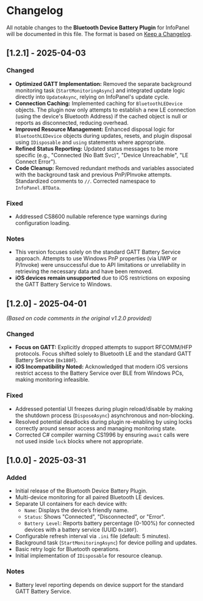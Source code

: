 # Changelog

All notable changes to the **Bluetooth Device Battery Plugin** for InfoPanel will be documented in this file. The format is based on [Keep a Changelog](https://keepachangelog.com/en/1.0.0/).

## [1.2.1] - 2025-04-03

### Changed
- **Optimized GATT Implementation:** Removed the separate background monitoring task (`StartMonitoringAsync`) and integrated update logic directly into `UpdateAsync`, relying on InfoPanel's update cycle.
- **Connection Caching:** Implemented caching for `BluetoothLEDevice` objects. The plugin now only attempts to establish a new LE connection (using the device's Bluetooth Address) if the cached object is null or reports as disconnected, reducing overhead.
- **Improved Resource Management:** Enhanced disposal logic for `BluetoothLEDevice` objects during updates, resets, and plugin disposal using `IDisposable` and `using` statements where appropriate.
- **Refined Status Reporting:** Updated status messages to be more specific (e.g., "Connected (No Batt Svc)", "Device Unreachable", "LE Connect Error").
- **Code Cleanup:** Removed redundant methods and variables associated with the background task and previous PnP/PInvoke attempts. Standardized comments to `//`. Corrected namespace to `InfoPanel.BTData`.

### Fixed
- Addressed CS8600 nullable reference type warnings during configuration loading.

### Notes
- This version focuses solely on the standard GATT Battery Service approach. Attempts to use Windows PnP properties (via UWP or P/Invoke) were unsuccessful due to API limitations or unreliability in retrieving the necessary data and have been removed.
- **iOS devices remain unsupported** due to iOS restrictions on exposing the GATT Battery Service to Windows.

## [1.2.0] - 2025-04-01

*(Based on code comments in the original v1.2.0 provided)*

### Changed
- **Focus on GATT:** Explicitly dropped attempts to support RFCOMM/HFP protocols. Focus shifted solely to Bluetooth LE and the standard GATT Battery Service (`0x180F`).
- **iOS Incompatibility Noted:** Acknowledged that modern iOS versions restrict access to the Battery Service over BLE from Windows PCs, making monitoring infeasible.

### Fixed
- Addressed potential UI freezes during plugin reload/disable by making the shutdown process (`DisposeAsync`) asynchronous and non-blocking.
- Resolved potential deadlocks during plugin re-enabling by using locks correctly around sensor access and managing monitoring state.
- Corrected C# compiler warning CS1996 by ensuring `await` calls were not used inside `lock` blocks where not appropriate.

## [1.0.0] - 2025-03-31

### Added
- Initial release of the Bluetooth Device Battery Plugin.
- Multi-device monitoring for all paired Bluetooth LE devices.
- Separate UI containers for each device with:
  - `Name`: Displays the device’s friendly name.
  - `Status`: Shows "Connected", "Disconnected", or "Error".
  - `Battery Level`: Reports battery percentage (0-100%) for connected devices with a battery service (UUID `0x180F`).
- Configurable refresh interval via `.ini` file (default: 5 minutes).
- Background task (`StartMonitoringAsync`) for device polling and updates.
- Basic retry logic for Bluetooth operations.
- Initial implementation of `IDisposable` for resource cleanup.

### Notes
- Battery level reporting depends on device support for the standard GATT Battery Service.